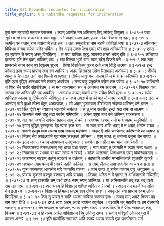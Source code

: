 ```yaml
---
title: 071 Kabandha requestes for incineration
title_english: 071 Kabandha requestes for incineration

---
```

<div class="audioEmbed"  caption="श्रीराम-हरिसीताराममूर्ति-घनपाठिभ्यां वचनम्" src="https://archive.org/download/Ramayana-recitation-Sriram-harisItArAmamUrti-Ghanapaati-v2/Kanda_3/Kanda_3_ARK-071-Kabandhena_Swa_Vruththantha_Kathanam.mp3"></div>
पुरा राम महाबाहो महाबल पराक्रम ।  
रूपम् आसीत् मम अचिंत्यम् त्रिषु लोकेषु विश्रुतम् ॥ ३-७१-१  
यथा सूर्यस्य सोमस्य शक्रस्य च यथा वपुः ।  
सो अहम् रूपम् इदम् कृत्वा लोक वित्रासनम् महत् ॥ ३-७१-२  
ऋषीन् वन गतान् राम त्रासयामि ततः ततः ।  
ततः स्थूलशिरा नाम महर्षिः कोपितो मया ॥ ३-७१-३  
संचिन्वन् विविधम् वन्यम् रूपेण अनेन धर्षितः ।  
तेन अहम् उक्तः प्रेक्ष्य एवम् घोर शाप अभिधायिना ॥ ३-७१-४  
एतत् एव नृशंसम् ते रूपम् अस्तु विगर्हितम् ।  
स मया याचितः क्रुद्धः शापस्य अन्तो भवेत् इति ॥ ३-७१-५  
अभिशाप कृतस्य इति तेन इदम् भाषितम् वचः ।  
यदा छित्त्वा भुजौ रामः त्वाम् दहेत् विजने वने ॥ ३-७१-६  
तदा त्वम् प्राप्स्यसे रूपम् स्वम् एव विपुलम् शुभम् ।  
श्रिया विराजितम् पुत्रम् दनोः त्वम् विद्धि लक्ष्मण ॥ ३-७१-७  
इन्द्र कोपात् इदम् रूपम् प्राप्तम् एवम् रण आजिरे ।  
अहम् हि तपसा उग्रेण पितामहम् अतोषयम् ॥ ३-७१-८  
दीर्घम् आयुः स मे प्रादात् ततो माम् विभ्रमो अस्पृशत् ।  
दीर्घम् आयुः मया प्राप्तम् किम् मे शक्रः करिष्यति ॥ ३-७१-९  
इति एवम् बुद्धिम् आस्थाय रणे शक्रम् अधर्षयम् ।  
तस्य बाहु प्रमुक्तेन वज्रेण शत पर्वणा ॥ ३-७१-१०  
सक्थिनी च शिरः चैव शरीरे संप्रवेशितम् ।  
स मया याच्यमानः सन् न आनयत् यम सादनम् ॥ ३-७१-११  
पितामह वचः सत्यम् तत् अस्ति इति मम अब्रवीत् ।  
अनाहारः कथम् शक्तो भग्न सक्थि शिरो मुखः ॥ ३-७१-१२  
वज्रेण अभिहतः कालम् सु दीर्घम् अपि जीवितुम् ।  
स एवम् उक्तः मे शक्रो बाहू योजनम् आयतौ ॥ ३-७१-१३  
तदा च आस्यम् च मे कुक्षौ तीक्ष्ण दंष्ट्रम् अकल्पयत् ।  
सो अहम् भुजाभ्याम् दीर्घाभ्याम् संकृष्य अस्मिन् वने चरान् ॥ ३-७१-१४  
सिंह द्विपि मृग व्याघ्रान् भक्षयामि समंततः ।  
स तु माम् अब्रवीत् इन्द्रो यदा रामः स लक्ष्मणः ॥ ३-७१-१५  
छेत्स्यते समरे बाहू तदा स्वर्गम् गमिष्यसि ।  
अनेन वपुषा तात वने अस्मिन् राजसत्तम ॥ ३-७१-१६  
यत् यत् पश्यामि सर्वस्य ग्रहणम् साधु रोचये ।  
अवश्यम् ग्रहणम् रामो मन्ये अहम् समुपैष्यति ॥ ३-७१-१७  
इमाम् बुद्धिम् पुरस्कृत्य देह न्यास कृत श्रमः ।  
स त्वम् रामो असि भद्रम् ते न अहम् अन्येन राघव ॥ ३-७१-१८  
शक्यो हन्तुम् यथा तत्त्वम् एवम् उक्तम् महर्षिणा ।  
अहम् हि मति साचिव्यम् करिष्यामि नर ऋषभ ॥ ३-७१-१९  
मित्रम् चैव उपदेक्ष्यामि युवाभ्याम् संस्कृतो अग्निना ।  
एवम् उक्तः तु धर्मात्मा दनुना तेन राघवः ॥ ३-७१-२०  
इदम् जगाद वचनम् लक्ष्मणस्य उपशृण्वतः ।  
रावणेन हृता सीता मम भार्या यशस्विनी ॥ ३-७१-२१  
निष्क्रांतस्य जनस्थानात् सह भ्रात्रा यथा सुखम् ।  
नाम मात्रम् तु जानामि न रूपम् तस्य रक्षसः ॥ ३-७१-२२  
निवासम् वा प्रभावम् वा वयम् तस्य न विद्महे ।  
शोक आर्तानाम् अनाथानाम् एवम् विपरिधावताम् ॥ ३-७१-२३  
कारुण्यम् सदृशम् कर्तुम् उपकारे च वर्तताम् ।  
काष्ठानि आनीय भग्नानि काले शुष्काणि कुंजरैः ॥ ३-७१-२४  
धक्ष्यामः त्वाम् वयम् वीर श्वभ्रे महति कल्पिते ।  
स त्वम् सीताम् समाचक्ष्व येन वा यत्र वा हृता ॥ ३-७१-२५  
कुरु कल्याणम् अत्यर्थम् यदि जानासि तत्त्वतः ।  
एवम् उक्तः तु रामेण वाक्यम् दनुः अनुत्तमम् ॥ ३-७१-२६  
प्रोवाच कुशलो वक्तुम् वक्तारम् अपि राघवम् ।  
दिव्यम् अस्ति न मे ज्ञानम् न अभिजानामि मैथिलीम् ॥ ३-७१-२७  
यः ताम् ज्ञास्यति तम् वक्ष्ये दग्धः स्वम् रूपम् आस्थितः ।  
यो अभिजानाति तद् रक्षः तद् वक्ष्ये राम तत् परम् ॥ ३-७१-२८  
अदग्धस्य हि विज्ञातुम् शक्तिः अस्ति न मे प्रभो ।  
राक्षसम् तम् महावीर्यम् सीता येन हृता तव ॥ ३-७१-२९  
विज्ञानम् हि महत् भ्रष्टम् शाप दोषेण राघव ।  
स्वकृतेन मया प्राप्तम् रूपम् लोक विगर्हितम् ॥ ३-७१-३०  
किम् तु यावत् न याति अस्तम् सविता श्रान्त वाहनः ।  
तावत् माम् अवटे क्षिप्त्वा दह राम यथा विधि ॥ ३-७१-३१  
दग्धः त्वया अहम् अवटे न्यायेन रघुनंदन ।  
वक्ष्यामि तम् महावीर यः तम् वेत्स्यति राक्षसम् ॥ ३-७१-३२  
तेन सख्यम् च कर्तव्यम् न्याय्य वृत्तेन राघव ।  
कल्पयिष्यति ते प्रीतः साहाय्यम् लघु विक्रमः ॥ ३-७१-३३  
न हि तस्य अस्ति अविज्ञातम् त्रिषु लोकेषु राघव ।  
सर्वान् परिवृतो लोकान् पुरा वै कारण अन्तरे ॥ ३-७१-३४  
इति वाल्मीकि रामायणे आदि काव्ये अरण्य काण्डे एक सप्ततितमः सर्गः